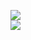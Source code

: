 [![](https://img.shields.io/badge/Made%20With-Github%20Spray-lightgrey.svg?style=for-the-badge&logo=github)](https://github.com/Annihil/github-spray#4525)  
[![](https://i.imgur.com/2DrTn0Z.gif)](https://github.com/Annihil/github-spray)